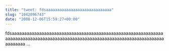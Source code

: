 ```yaml
---
title: "tweet: fdsaaaaaaaaaaaaaaaaaaaaaaaaaaaaa"
slug: "1042096743"
date: "2008-12-06T15:59:27+00:00"
---
```

fdsaaaaaaaaaaaaaaaaaaaaaaaaaaaaaaaaaaaaaaaaaaaaaaaaaaaaaaaaaaaaaaaaaaaaaaaaaaaaaaaaaaaaaaaaaaaaaaaaaaaaaaaaaaaaaaaaaaaaaaaaaaaaaaaaaaaaa ...